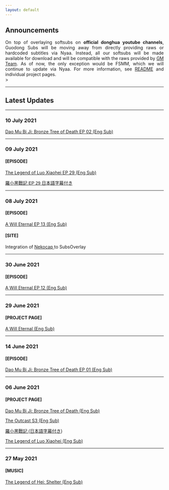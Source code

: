 ```yaml
---
layout: default
---
```


## Announcements

<div style="text-align: justify">
 On top of overlaying softsubs on <b>official donghua youtube channels</b>, Guodong Subs will be moving away from directly providing raws or hardcoded subtitles via Nyaa. Instead, all our softsubs will be made available for download and will be compatible with the raws provided by <a href="https://nyaa.si/user/GuoManTeam">GM Team</a>. As of now, the only exception would be FSMM, which we will continue to update via Nyaa. For more information, see <a href="https://wuzimiko.github.io/subsoverlay/about">README</a> and individual project pages.

 </div>>
 
---


## Latest Updates

---
### 10 July 2021

<a href="https://wuzimiko.github.io/subsoverlay/bronzetreeofdeath/en-02">Dao Mu Bi Ji: Bronze Tree of Death EP 02 (Eng Sub)</a>

---
### 09 July 2021

#### [EPISODE] 
<a href="https://wuzimiko.github.io/subsoverlay/luoxiaohei/en">The Legend of Luo Xiaohei EP 29 (Eng Sub)</a>

<p style="font-family : 'ヒラギノ角ゴ ProN' , 'Hiragino Kaku Gothic ProN' , '游ゴシック' , '游ゴシック体' , YuGothic , 'Yu Gothic' , 'メイリオ' , Meiryo , 'ＭＳ ゴシック' , 'MS Gothic' , HiraKakuProN-W3 , 'TakaoExゴシック' , TakaoExGothic , 'MotoyaLCedar' , 'Droid Sans Japanese' , sans-serif;
"> <a href="https://wuzimiko.github.io/subsoverlay/luoxiaohei/jp">羅小黑戰記 EP 29 日本語字幕付き</a> </p>

---
### 08 July 2021

#### [EPISODE] 
<a href="https://wuzimiko.github.io/subsoverlay/awilleternal/en-13">A Will Eternal EP 13 (Eng Sub)</a>

#### [SITE] 
Integration of <a href="https://wuzimiko.github.io/subsoverlay/nekocap"> Nekocap </a> to SubsOverlay

---
### 30 June 2021

#### [EPISODE] 
<a href="https://wuzimiko.github.io/subsoverlay/awilleternal/en-12">A Will Eternal EP 12 (Eng Sub)</a>

---
### 29 June 2021

#### [PROJECT PAGE] 
<a href="https://wuzimiko.github.io/subsoverlay/awilleternal/en">A Will Eternal (Eng Sub)</a>

---
### 14 June 2021

#### [EPISODE] 
<a href="https://wuzimiko.github.io/subsoverlay/bronzetreeofdeath/en-01">Dao Mu Bi Ji: Bronze Tree of Death EP 01 (Eng Sub)</a>

---
### 06 June 2021

#### [PROJECT PAGE]  
<a href="https://wuzimiko.github.io/subsoverlay/bronzetreeofdeath/en">Dao Mu Bi Ji: Bronze Tree of Death (Eng Sub)</a>

<a href="https://wuzimiko.github.io/subsoverlay/theoutcasts3/en">The Outcast S3 (Eng Sub)</a>

<p style="font-family : 'ヒラギノ角ゴ ProN' , 'Hiragino Kaku Gothic ProN' , '游ゴシック' , '游ゴシック体' , YuGothic , 'Yu Gothic' , 'メイリオ' , Meiryo , 'ＭＳ ゴシック' , 'MS Gothic' , HiraKakuProN-W3 , 'TakaoExゴシック' , TakaoExGothic , 'MotoyaLCedar' , 'Droid Sans Japanese' , sans-serif;
"> <a href="https://wuzimiko.github.io/subsoverlay/luoxiaohei/jp">羅小黑戰記 (日本語字幕付き)</a> </p>
 
<a href="https://wuzimiko.github.io/subsoverlay/luoxiaohei/en">The Legend of Luo Xiaohei (Eng Sub)</a>
 
---
### 27 May 2021

#### [MUSIC] 
<a href="https://wuzimiko.github.io/subsoverlay/luoxiaohei/en-officialmv">The Legend of Hei: Shelter (Eng Sub)</a>

